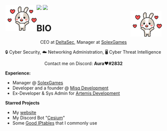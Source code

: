 ![](https://hit.yhype.me/github/profile?user_id=55363475)
![](https://komarev.com/ghpvc/?username=itzbunniyt&color=blueviolet)
<img align='left' src='https://raw.githubusercontent.com/ItzBunniYT/ItzBunniYT/main/assets/gifs/bunni1.gif' width='20%'>  
<img align='right' src='https://raw.githubusercontent.com/ItzBunniYT/ItzBunniYT/main/assets/gifs/bunni1.gif' width='20%'>  

# BIO
<p align="center">CEO at <a href="https://github.com/DeltaDevOp">DeltaSec</a>, Manager at <a href="https://github.com/SolexGames">SolexGames</a>

<!-- # Cool things I am into: suck my dick  -->
🔒 Cyber Security,  ☁️ Networking Administration,  🖥️ Cyber Threat Intelligence  </p>
  

<p align="center">Contact me on Discord: <b>Aura❤#2832</b></p>

<p><strong>Experience:</strong></p>

<ul>
  <li>Manager @ <a href="https://github.com/SolexGames">SolexGames</a></li>
  <li>Developer and a founder @ <a href="https://github.com/Misq-Development">Misq Development</a></li>
  <li>Ex-Developer & Sys Admin for <a href="https://github.com/Artenis-Development">Artemis Development</a></li>
</ul>

<p><strong>Starred Projects</strong><p>
<ul>
  <li>My <a href="https://github.com/ItzBunniYT/website">website</a></li>
  <li>My Discord Bot "<a href="https://github.com/ItzBunniYT/Cesium">Cesium</a>"</li>
  <li>Some <a href="https://github.com/ItzBunniYT/GoodIPTables">Good IPtables</a> that I commonly use</li>
</ul>
